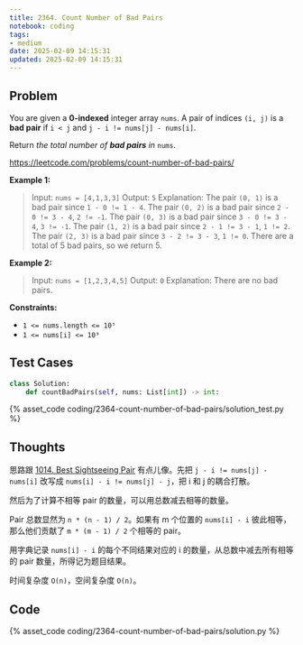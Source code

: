 ```yaml
---
title: 2364. Count Number of Bad Pairs
notebook: coding
tags:
- medium
date: 2025-02-09 14:15:31
updated: 2025-02-09 14:15:31
---
```

## Problem

You are given a **0-indexed** integer array `nums`. A pair of indices `(i, j)` is a **bad pair** if `i < j` and `j - i != nums[j] - nums[i]`.

Return _the total number of **bad pairs** in_ `nums`.

<https://leetcode.com/problems/count-number-of-bad-pairs/>

**Example 1:**

> Input: `nums = [4,1,3,3]`
> Output: `5`
> Explanation: The pair `(0, 1)` is a bad pair since `1 - 0 != 1 - 4`.
> The pair `(0, 2)` is a bad pair since `2 - 0 != 3 - 4`, `2 != -1`.
> The pair `(0, 3)` is a bad pair since `3 - 0 != 3 - 4`, `3 != -1`.
> The pair `(1, 2)` is a bad pair since `2 - 1 != 3 - 1`, `1 != 2`.
> The pair `(2, 3)` is a bad pair since `3 - 2 != 3 - 3`, `1 != 0`.
> There are a total of 5 bad pairs, so we return 5.

**Example 2:**

> Input: `nums = [1,2,3,4,5]`
> Output: `0`
> Explanation: There are no bad pairs.

**Constraints:**

- `1 <= nums.length <= 10⁵`
- `1 <= nums[i] <= 10⁹`

## Test Cases

``` python
class Solution:
    def countBadPairs(self, nums: List[int]) -> int:
```

{% asset_code coding/2364-count-number-of-bad-pairs/solution_test.py %}

## Thoughts

思路跟 [1014. Best Sightseeing Pair](1014-best-sightseeing-pair) 有点儿像。先把 `j - i != nums[j] - nums[i]` 改写成 `nums[i] - i != nums[j] - j`，把 i 和 j 的耦合打散。

然后为了计算不相等 pair 的数量，可以用总数减去相等的数量。

Pair 总数显然为 `n * (n - 1) / 2`。如果有 m 个位置的 `nums[i] - i` 彼此相等，那么他们贡献了 `m * (m - 1) / 2` 个相等的 pair。

用字典记录 `nums[i] - i` 的每个不同结果对应的 i 的数量，从总数中减去所有相等的 pair 数量，所得记为题目结果。

时间复杂度 `O(n)`，空间复杂度 `O(n)`。

## Code

{% asset_code coding/2364-count-number-of-bad-pairs/solution.py %}
